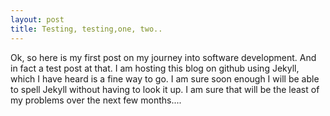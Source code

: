 ```yaml
---
layout: post
title: Testing, testing,one, two..
---
```


Ok, so here is my first post on my journey into software development.  And in fact a test post at that.  I am hosting this blog on github using Jekyll, which I have heard is a fine way to go. I am sure soon enough I will be able to spell Jekyll without having to look it up.  I am sure that will be the least of my problems over the next few months....
